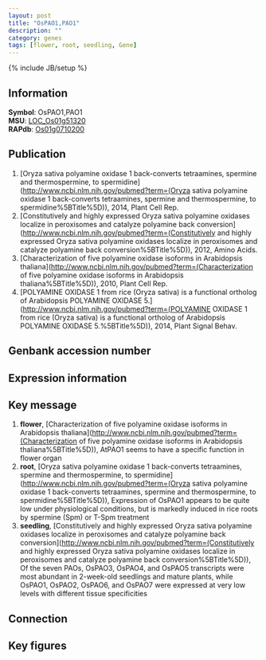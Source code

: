 ```yaml
---
layout: post
title: "OsPAO1,PAO1"
description: ""
category: genes
tags: [flower, root, seedling, Gene]
---
```

{% include JB/setup %}

## Information
__Symbol__: OsPAO1,PAO1  
__MSU__: [LOC_Os01g51320](http://rice.plantbiology.msu.edu/cgi-bin/ORF_infopage.cgi?orf=LOC_Os01g51320)  
__RAPdb__: [Os01g0710200](http://rapdb.dna.affrc.go.jp/viewer/gbrowse_details/irgsp1?name=Os01g0710200)  

## Publication
1. [Oryza sativa polyamine oxidase 1 back-converts tetraamines, spermine and thermospermine, to spermidine](http://www.ncbi.nlm.nih.gov/pubmed?term=(Oryza sativa polyamine oxidase 1 back-converts tetraamines, spermine and thermospermine, to spermidine%5BTitle%5D)), 2014, Plant Cell Rep.
2. [Constitutively and highly expressed Oryza sativa polyamine oxidases localize in peroxisomes and catalyze polyamine back conversion](http://www.ncbi.nlm.nih.gov/pubmed?term=(Constitutively and highly expressed Oryza sativa polyamine oxidases localize in peroxisomes and catalyze polyamine back conversion%5BTitle%5D)), 2012, Amino Acids.
3. [Characterization of five polyamine oxidase isoforms in Arabidopsis thaliana](http://www.ncbi.nlm.nih.gov/pubmed?term=(Characterization of five polyamine oxidase isoforms in Arabidopsis thaliana%5BTitle%5D)), 2010, Plant Cell Rep.
4. [POLYAMINE OXIDASE 1 from rice (Oryza sativa) is a functional ortholog of Arabidopsis POLYAMINE OXIDASE 5.](http://www.ncbi.nlm.nih.gov/pubmed?term=(POLYAMINE OXIDASE 1 from rice (Oryza sativa) is a functional ortholog of Arabidopsis POLYAMINE OXIDASE 5.%5BTitle%5D)), 2014, Plant Signal Behav.

## Genbank accession number

## Expression information

## Key message
1. __flower__, [Characterization of five polyamine oxidase isoforms in Arabidopsis thaliana](http://www.ncbi.nlm.nih.gov/pubmed?term=(Characterization of five polyamine oxidase isoforms in Arabidopsis thaliana%5BTitle%5D)),  AtPAO1 seems to have a specific function in flower organ
2. __root__, [Oryza sativa polyamine oxidase 1 back-converts tetraamines, spermine and thermospermine, to spermidine](http://www.ncbi.nlm.nih.gov/pubmed?term=(Oryza sativa polyamine oxidase 1 back-converts tetraamines, spermine and thermospermine, to spermidine%5BTitle%5D)),  Expression of OsPAO1 appears to be quite low under physiological conditions, but is markedly induced in rice roots by spermine (Spm) or T-Spm treatment
3. __seedling__, [Constitutively and highly expressed Oryza sativa polyamine oxidases localize in peroxisomes and catalyze polyamine back conversion](http://www.ncbi.nlm.nih.gov/pubmed?term=(Constitutively and highly expressed Oryza sativa polyamine oxidases localize in peroxisomes and catalyze polyamine back conversion%5BTitle%5D)),  Of the seven PAOs, OsPAO3, OsPAO4, and OsPAO5 transcripts were most abundant in 2-week-old seedlings and mature plants, while OsPAO1, OsPAO2, OsPAO6, and OsPAO7 were expressed at very low levels with different tissue specificities

## Connection

## Key figures


